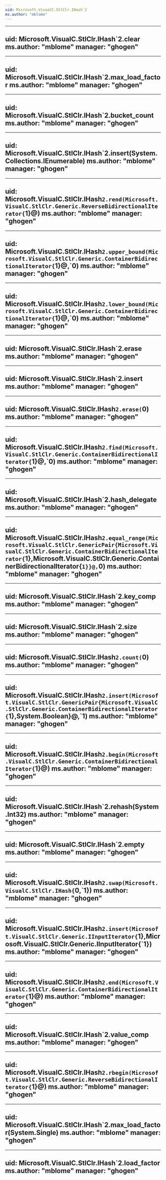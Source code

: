 ```yaml
---
uid: Microsoft.VisualC.StlClr.IHash`2
ms.author: "mblome"
---
```


---
uid: Microsoft.VisualC.StlClr.IHash`2.clear
ms.author: "mblome"
manager: "ghogen"
---

---
uid: Microsoft.VisualC.StlClr.IHash`2.max_load_factor
ms.author: "mblome"
manager: "ghogen"
---

---
uid: Microsoft.VisualC.StlClr.IHash`2.bucket_count
ms.author: "mblome"
manager: "ghogen"
---

---
uid: Microsoft.VisualC.StlClr.IHash`2.insert(System.Collections.IEnumerable)
ms.author: "mblome"
manager: "ghogen"
---

---
uid: Microsoft.VisualC.StlClr.IHash`2.rend(Microsoft.VisualC.StlClr.Generic.ReverseBidirectionalIterator{`1}@)
ms.author: "mblome"
manager: "ghogen"
---

---
uid: Microsoft.VisualC.StlClr.IHash`2.upper_bound(Microsoft.VisualC.StlClr.Generic.ContainerBidirectionalIterator{`1}@,`0)
ms.author: "mblome"
manager: "ghogen"
---

---
uid: Microsoft.VisualC.StlClr.IHash`2.lower_bound(Microsoft.VisualC.StlClr.Generic.ContainerBidirectionalIterator{`1}@,`0)
ms.author: "mblome"
manager: "ghogen"
---

---
uid: Microsoft.VisualC.StlClr.IHash`2.erase
ms.author: "mblome"
manager: "ghogen"
---

---
uid: Microsoft.VisualC.StlClr.IHash`2.insert
ms.author: "mblome"
manager: "ghogen"
---

---
uid: Microsoft.VisualC.StlClr.IHash`2.erase(`0)
ms.author: "mblome"
manager: "ghogen"
---

---
uid: Microsoft.VisualC.StlClr.IHash`2.find(Microsoft.VisualC.StlClr.Generic.ContainerBidirectionalIterator{`1}@,`0)
ms.author: "mblome"
manager: "ghogen"
---

---
uid: Microsoft.VisualC.StlClr.IHash`2.hash_delegate
ms.author: "mblome"
manager: "ghogen"
---

---
uid: Microsoft.VisualC.StlClr.IHash`2.equal_range(Microsoft.VisualC.StlClr.GenericPair{Microsoft.VisualC.StlClr.Generic.ContainerBidirectionalIterator{`1},Microsoft.VisualC.StlClr.Generic.ContainerBidirectionalIterator{`1}}@,`0)
ms.author: "mblome"
manager: "ghogen"
---

---
uid: Microsoft.VisualC.StlClr.IHash`2.key_comp
ms.author: "mblome"
manager: "ghogen"
---

---
uid: Microsoft.VisualC.StlClr.IHash`2.size
ms.author: "mblome"
manager: "ghogen"
---

---
uid: Microsoft.VisualC.StlClr.IHash`2.count(`0)
ms.author: "mblome"
manager: "ghogen"
---

---
uid: Microsoft.VisualC.StlClr.IHash`2.insert(Microsoft.VisualC.StlClr.GenericPair{Microsoft.VisualC.StlClr.Generic.ContainerBidirectionalIterator{`1},System.Boolean}@,`1)
ms.author: "mblome"
manager: "ghogen"
---

---
uid: Microsoft.VisualC.StlClr.IHash`2.begin(Microsoft.VisualC.StlClr.Generic.ContainerBidirectionalIterator{`1}@)
ms.author: "mblome"
manager: "ghogen"
---

---
uid: Microsoft.VisualC.StlClr.IHash`2.rehash(System.Int32)
ms.author: "mblome"
manager: "ghogen"
---

---
uid: Microsoft.VisualC.StlClr.IHash`2.empty
ms.author: "mblome"
manager: "ghogen"
---

---
uid: Microsoft.VisualC.StlClr.IHash`2.swap(Microsoft.VisualC.StlClr.IHash{`0,`1})
ms.author: "mblome"
manager: "ghogen"
---

---
uid: Microsoft.VisualC.StlClr.IHash`2.insert(Microsoft.VisualC.StlClr.Generic.IInputIterator{`1},Microsoft.VisualC.StlClr.Generic.IInputIterator{`1})
ms.author: "mblome"
manager: "ghogen"
---

---
uid: Microsoft.VisualC.StlClr.IHash`2.end(Microsoft.VisualC.StlClr.Generic.ContainerBidirectionalIterator{`1}@)
ms.author: "mblome"
manager: "ghogen"
---

---
uid: Microsoft.VisualC.StlClr.IHash`2.value_comp
ms.author: "mblome"
manager: "ghogen"
---

---
uid: Microsoft.VisualC.StlClr.IHash`2.rbegin(Microsoft.VisualC.StlClr.Generic.ReverseBidirectionalIterator{`1}@)
ms.author: "mblome"
manager: "ghogen"
---

---
uid: Microsoft.VisualC.StlClr.IHash`2.max_load_factor(System.Single)
ms.author: "mblome"
manager: "ghogen"
---

---
uid: Microsoft.VisualC.StlClr.IHash`2.load_factor
ms.author: "mblome"
manager: "ghogen"
---
